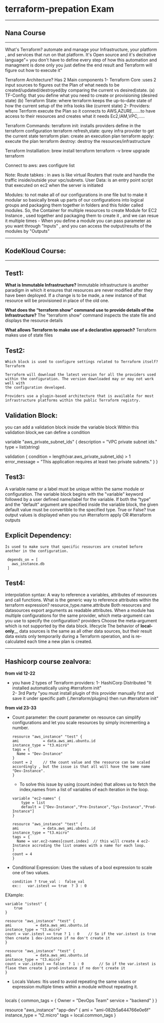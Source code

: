 # terraform-prepation Exam

______________________________________________________________________________________________________________
## Nana Course
______________________________________________________________________________________________________________

What's Terraform?
 automate and manage your Infrastructure, your platform , and services that run on that platform.
 It's Open source and it's declrative language"= you don't have to define every step of how this automation and managment is done only you just define
  the end result and Terraform will figure out how to execute it" 
  
Terraform Architecture? Has 2 Main components
  1- Terraform Core :uses 2 input sources to figures out the Plan of what needs to be created/updated/destroyed(by comparing the current vs desired)state.
      (a) TF-Config: that you define what you need to create or provisioning (desired state)
      (b) Terraform State: where terraform keeps the up-to-date state of how the current setup of the infra looks like (current state)
  2- Providers: where Terrform execute the Plan so it connects to AWS,AZURE,......to have access to their resources and creates what it needs
       Ec2,IAM,VPC,.....
 
 Terraform Commands:
   terraform init: installs providers define in the terraform configuration
   terraform refresh,state: qurey infra provider to get the current state
   terraform plan: create an execution plan
   terraform apply: execute the plan
   terraform destroy: destroy the resources/infrastructure
 
 Terraform Installiation:
   brew install terraform 
   terraform -v
   brew upgrade terraform
   
 Connect to aws:
   aws configure list 
   
 Note: 
    Route tabkes : in aws is like virtual Routers that route and handle the traffic inside/outside your vpc/subnets.
    User Data: is an entry point script that executed on ec2 when the server is initiated 
    
 Modules: to not make all of our configurations in one file but to make it modular so basically break up parts of our configurations into logical groups 
          and packaging them together in folders and this folder called modules. So, the Container for multiple resources to create Module for EC2 
          Instance , used together and packaging them to create it , and we can resue it multiple times 
        - When you define a module you can pass parameter as you want through "Inputs" , and you can access the output/results of the modules by "Outputs"






______________________________________________________________________________________________________________
## KodeKloud Course:
______________________________________________________________________________________________________________

## Test1:
  **What is Immutable Infrastructure?**
     Immutable infrastructure is another paradigm in which it ensures that resources are never modified after they have been deployed. 
     If a change is to be made, a new instance of that resource will be provisioned in place of the old one.
        
  **What does the “terraform show” command use to provide details of the Infrastructure?**
      The "terraform show" command inspects the state file and displays the resource details
      
  **What allows Terraform to make use of a declarative approach?**
    Terraform makes use of state files 
    
## Test2:
    Which block is used to configure settings related to Terraform itself? 
    Terraform
    
    Terraform will download the latest version for all the providers used within the configuration. The version downloaded may or may not work well with
    the configuration developed.
    
    Providers use a plugin-based architecture that is available for most infrastructure platforms within the public Terraform registry.

## Validation Block:
   you can add a validation block inside the variable block Within this validation block,we can define a condition 
   
  variable "aws_private_subnet_ids" {
  description = "VPC private subnet ids."
  type        = list(string)

  validation {
    condition     = length(var.aws_private_subnet_ids) > 1
    error_message = "This application requires at least two private subnets."
  }
}

## Test3:
   A variable name or a label must be unique within the same module or configuration.
   The variable block begins with the "variable" keyword followed by a user defined name/label for the variable.
   If both the “type” and the “default” argument are specified inside the variable block, the given default value must be convertible to the specified 
      type. True or False?    true 
   output values is displayed when you run #terraform apply    OR     #terraform outputs
   
   
 ## Explicit Dependency:
    Is used to make sure that specific resources are created before another in the configuration.
    
     depends_on = [
       aws_instance.db
     ]
## Test4:
   interpolation syntax: A way to reference a variables, attributes of resources and call functions.
   What is the generic way to reference attributes within the terraform expression?
       resource_type.name.attribute
   Both resources and datasources export arguments as readable attributes.
   When a module has multiple configurations for the same provider, which meta-argument can you use to specify the configuration?    providers
   Choose the meta-argument which is not supported by the data block.      lifecycle
   The behavior of __local-only____ data sources is the same as all other data sources, but their result data exists only temporarily during a Terraform
       operation, and is re-calculated each time a new plan is created.

 

















______________________________________
## Hashicorp course zealvora: 

**from vid 12-22**
- you have 2 types of Terraform providers:
  1- HashiCorp Distributed  "It installed automatically using #terraform init"       
  2- 3rd Party   "you must install plugin of this provider manually first and save it under specific path {./terraform/plugins} then run #terraform init"
  
**from vid 23-33**  
- Count parameter:
  the count parameter on resource can simplify configurations and let you scale resources by simply incrementing a number.
  ```
  resource "aws_instance" "test" {
  ami           = data.aws_ami.ubuntu.id
  instance_type = "t3.micro"
  tags = {
    Name = "Dev-Instance"
  }
  count = 2     // the count value and the resource can be scaled accordingly , but the issue is that all will have the same name "Dev-Instance".
  }
  ```
  
  - To solve this issue by using (count.index) that allows us to fetch the index,names from a list of variables of each iteration in the loop.
  ```
  variable "ec2-names" {
      type = list 
      default = ["Dev-Instance","Pre-Instance","Sys-Instance","Prod-Instance"]
  }
  
  resource "aws_instance" "test" {
  ami           = data.aws_ami.ubuntu.id
  instance_type = "t3.micro"
  tags = {
    Name = var.ec2-names[count.index]  // this will create 4 ec2-Instance accroding the list onames with a name for each loop.
  }
  count = 4   
  }
  ```


 - Conditional Expression: 
   Uses the values of a bool expression to scale one of two values.
   ```
   condition ? true_val :  false_val
   ex::   var.istest == true  ? 3 : 0 
   ```
  EXample:  
  ```
  variable "istest" {
      true
  }
  
  resource "aws_instance" "test" {
  ami           = data.aws_ami.ubuntu.id
  instance_type = "t3.micro"
  count = var.istest == true ? 1 : 0    // So if the var.istest is true then create 1 dev-instance if no don't create it 
  }
  
  resource "aws_instance" "test" {
  ami           = data.aws_ami.ubuntu.id
  instance_type = "t3.micro"
  count = var.istest == false  ? 1 : 0       // So if the var.istest is flase then create 1 prod-instance if no don't create it
  }
  ```
  
  - Locals Values:
    Itis used to avoid repeating the same values or expression multiple times within a module without repeating it.
    ```
   locals {
      common_tags = {
         Owner = "DevOps Team"
         service = "backend"
      }
   }
   
   resource "aws_instance" "app-dev" {
   ami = "ami-082b5a644766e0e6f"
   instance_type = "t2.micro"
   tags = local.common_tags
   }
   ```























